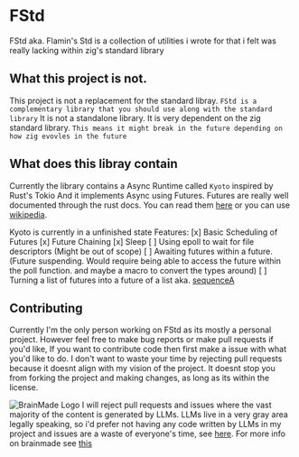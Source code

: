 # FStd
FStd aka. Flamin's Std is a collection of utilities i wrote for that i felt was really lacking within zig's standard library

## What this project is not.
This project is not a replacement for the standard libray.
    `FStd is a complementary library that you should use along with the standard library`
It is not a standalone library. It is very dependent on the zig standard library.
    `This means it might break in the future depending on how zig evovles in the future`

## What does this libray contain
Currently the library contains a Async Runtime called `Kyoto` inspired by Rust's Tokio
And it implements Async using Futures. Futures are really well documented through the rust docs. 
You can read them [here](https://doc.rust-lang.org/std/future/trait.Future.html)
or you can use [wikipedia](https://en.wikipedia.org/wiki/Futures_and_promises).

Kyoto is currently in a unfinished state
Features:
    [x] Basic Scheduling of Futures
    [x] Future Chaining
    [x] Sleep
    [ ] Using epoll to wait for file descriptors (Might be out of scope)
    [ ] Awaiting futures within a future. (Future suspending. Would require being able to access the future within the poll function. and maybe a macro to convert the types around)
    [ ] Turning a list of futures into a future of a list aka. [sequenceA](https://hackage.haskell.org/package/base-4.21.0.0/docs/Prelude.html#v:sequenceA)

## Contributing
Currently I'm the only person working on FStd as its mostly a personal project. However feel free to make bug reports or make pull requests if you'd like, If you want to contribute code then first make a issue with what you'd like to do. I don't want to waste your time by rejecting pull requests because it doesnt align with my vision of the project. It doesnt stop you from forking the project and making changes, as long as its within the license.

![BrainMade Logo](https://brainmade.org/black-logo.svg)
I will reject pull requests and issues where the vast majority of the content is generated by LLMs. LLMs live in a very gray area legally speaking, so i'd prefer not having any code written by LLMs in my project and issues are a waste of everyone's time, see [here](https://daniel.haxx.se/blog/2024/01/02/the-i-in-llm-stands-for-intelligence/).
For more info on brainmade see [this](https://brainmade.org/)
